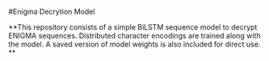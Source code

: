 #Enigma Decrytion Model

**This repository consists of a simple BiLSTM sequence model to decrypt ENIGMA sequences. Distributed character
encodings are trained along with the model. A saved version of model weights is also included for direct use. **


